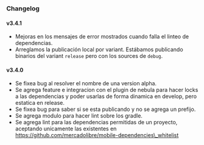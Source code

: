 ### Changelog

#### v3.4.1
- Mejoras en los mensajes de error mostrados cuando falla el linteo de dependencias.
- Arreglamos la publicación local por variant. Estábamos publicando binarios del variant `release` pero con los sources de `debug`.

#### v3.4.0
- Se fixea bug al resolver el nombre de una version alpha.
- Se agrega feature e integracion con el plugin de nebula para hacer locks a las dependencias y poder usarlas de forma dinamica en develop, pero estatica en release.
- Se fixea bug para saber si se esta publicando y no se agrega un prefijo.
- Se agrega modulo para hacer lint sobre los gradle.
- Se agrega lint para las dependencias permitidas de un proyecto, aceptando unicamente las existentes en https://github.com/mercadolibre/mobile-dependencies\_whitelist
